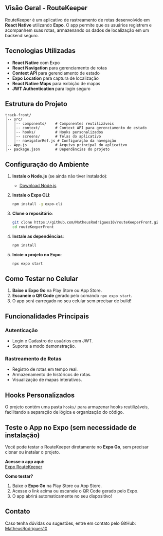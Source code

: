 ##  Visão Geral - RouteKeeper
RouteKeeper é um aplicativo de rastreamento de rotas desenvolvido em **React Native** utilizando **Expo**. O app permite que os usuários registrem e acompanhem suas rotas, armazenando os dados de localização em um backend seguro.

##  Tecnologias Utilizadas
- **React Native** com Expo
- **React Navigation** para gerenciamento de rotas
- **Context API** para gerenciamento de estado
- **Expo Location** para captura de localização
- **React Native Maps** para exibição de mapas
- **JWT Authentication** para login seguro

## Estrutura do Projeto
```
track-front/
│-- src/
│   │-- components/    # Componentes reutilizáveis
│   │-- context/       # Context API para gerenciamento de estado
│   │-- hooks/         # Hooks personalizados
│   │-- screens/       # Telas do aplicativo
│   │-- navigatorRef.js # Configuração da navegação
│-- App.js             # Arquivo principal do aplicativo
│-- package.json       # Dependências do projeto
```

##  Configuração do Ambiente
1. **Instale o Node.js** (se ainda não tiver instalado):
   - [Download Node.js](https://nodejs.org/)

2. **Instale o Expo CLI**:
   ```sh
   npm install -g expo-cli
   ```

3. **Clone o repositório**:
   ```sh
   git clone https://github.com/MatheusRodrigues10/routeKeeperFront.git
   cd routeKeeperFront
   ```

4. **Instale as dependências**:
   ```sh
   npm install
   ```

5. **Inicie o projeto no Expo**:
   ```sh
   npx expo start
   ```

## Como Testar no Celular
1. **Baixe o Expo Go** na Play Store ou App Store.
2. **Escaneie o QR Code** gerado pelo comando `npx expo start`.
3. O app será carregado no seu celular sem precisar de build!

## Funcionalidades Principais
### Autenticação
- Login e Cadastro de usuários com JWT.
- Suporte a modo demonstração.

### Rastreamento de Rotas
- Registro de rotas em tempo real.
- Armazenamento de históricos de rotas.
- Visualização de mapas interativos.

## Hooks Personalizados
O projeto contém uma pasta `hooks/` para armazenar hooks reutilizáveis, facilitando a separação de lógica e organização do código.

## Teste o App no Expo (sem necessidade de instalação)
Você pode testar o RouteKeeper diretamente no **Expo Go**, sem precisar clonar ou instalar o projeto.

 **Acesse o app aqui:**  
[Expo RouteKeeper](https://expo.dev/preview/update?message=Initial%20commit&updateRuntimeVersion=1.0.0&createdAt=2025-01-30T00%3A59%3A15.573Z&slug=exp&projectId=8bc0c241-8008-474f-ad40-dfe8a8d4f17e&group=36b2dab2-7931-42c8-929b-bd36d0c35db4)

 **Como testar?**  
1. Baixe o **Expo Go** na Play Store ou App Store.  
2. Acesse o link acima ou escaneie o QR Code gerado pelo Expo.  
3. O app abrirá automaticamente no seu dispositivo!  

## Contato
Caso tenha dúvidas ou sugestões, entre em contato pelo GitHub:
[MatheusRodrigues10](https://github.com/MatheusRodrigues10)

